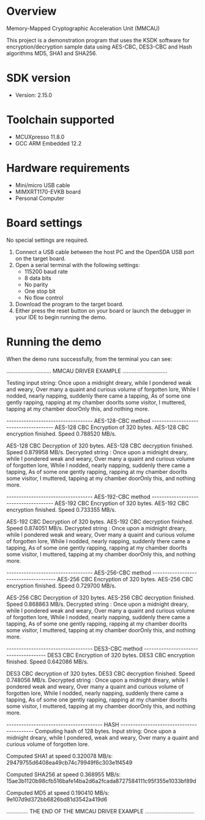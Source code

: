 Overview
========
Memory-Mapped Cryptographic Acceleration Unit (MMCAU)

This project is a demonstration program that uses the KSDK software for encryption/decryption sample
data using AES-CBC, DES3-CBC and Hash algorithms MD5, SHA1 and SHA256.


SDK version
===========
- Version: 2.15.0

Toolchain supported
===================
- MCUXpresso  11.8.0
- GCC ARM Embedded  12.2

Hardware requirements
=====================
- Mini/micro USB cable
- MIMXRT1170-EVKB board
- Personal Computer

Board settings
==============
No special settings are required.

1.  Connect a USB cable between the host PC and the OpenSDA USB port on the target board. 
2.  Open a serial terminal with the following settings:
    - 115200 baud rate
    - 8 data bits
    - No parity
    - One stop bit
    - No flow control
3.  Download the program to the target board.
4.  Either press the reset button on your board or launch the debugger in your IDE to begin running the demo.

Running the demo
================
When the demo runs successfully, from the terminal you can see:

............................. MMCAU  DRIVER  EXAMPLE .............................

Testing input string:
          Once upon a midnight dreary,
           while I pondered weak and weary,
          Over many a quaint and curious volume of forgotten lore,
          While I nodded,
           nearly napping,
           suddenly there came a tapping,
          As of some one gently rapping,
           rapping at my chamber doorIts some visitor,
           I muttered,
           tapping at my chamber doorOnly this,
           and nothing more.

----------------------------------- AES-128-CBC method --------------------------------------
AES-128 CBC Encryption of 320 bytes.
AES-128 CBC encryption finished. Speed 0.788520 MB/s.

AES-128 CBC Decryption of 320 bytes.
AES-128 CBC decryption finished. Speed 0.879958 MB/s.
Decrypted string :
          Once upon a midnight dreary,
           while I pondered weak and weary,
          Over many a quaint and curious volume of forgotten lore,
          While I nodded,
           nearly napping,
           suddenly there came a tapping,
          As of some one gently rapping,
           rapping at my chamber doorIts some visitor,
           I muttered,
           tapping at my chamber doorOnly this,
           and nothing more.

----------------------------------- AES-192-CBC method --------------------------------------
AES-192 CBC Encryption of 320 bytes.
AES-192 CBC encryption finished. Speed 0.733355 MB/s.

AES-192 CBC Decryption of 320 bytes.
AES-192 CBC decryption finished. Speed 0.874051 MB/s.
Decrypted string :
          Once upon a midnight dreary,
           while I pondered weak and weary,
          Over many a quaint and curious volume of forgotten lore,
          While I nodded,
           nearly napping,
           suddenly there came a tapping,
          As of some one gently rapping,
           rapping at my chamber doorIts some visitor,
           I muttered,
           tapping at my chamber doorOnly this,
           and nothing more.

----------------------------------- AES-256-CBC method --------------------------------------
AES-256 CBC Encryption of 320 bytes.
AES-256 CBC encryption finished. Speed 0.729700 MB/s.

AES-256 CBC Decryption of 320 bytes.
AES-256 CBC decryption finished. Speed 0.868863 MB/s.
Decrypted string :
          Once upon a midnight dreary,
           while I pondered weak and weary,
          Over many a quaint and curious volume of forgotten lore,
          While I nodded,
           nearly napping,
           suddenly there came a tapping,
          As of some one gently rapping,
           rapping at my chamber doorIts some visitor,
           I muttered,
           tapping at my chamber doorOnly this,
           and nothing more.

----------------------------------- DES3-CBC method --------------------------------------
DES3 CBC Encryption of 320 bytes.
DES3 CBC encryption finished. Speed 0.642086 MB/s.

DES3 CBC decryption of 320 bytes.
DES3 CBC decryption finished. Speed 0.748056 MB/s.
Decrypted string :
          Once upon a midnight dreary,
           while I pondered weak and weary,
          Over many a quaint and curious volume of forgotten lore,
          While I nodded,
           nearly napping,
           suddenly there came a tapping,
          As of some one gently rapping,
           rapping at my chamber doorIts some visitor,
           I muttered,
           tapping at my chamber doorOnly this,
           and nothing more.

--------------------------------------- HASH ------------------------------------------
Computing hash of 128 bytes.
Input string:
          Once upon a midnight dreary,
           while I pondered,
           weak and weary,
           Over many a quaint and curious volume of forgotten lore.

Computed SHA1 at speed 0.320078 MB/s:
29479755d6408ea49cb74c79949f6c303e1f4549

Computed SHA256 at speed 0.368955 MB/s:
15ae3b1120b98cfb516bafe14ba2d6a2fcada8727584111c95f355e1033bf89d

Computed MD5 at speed 0.190410 MB/s:
9e107d9d372bb6826bd81d3542a419d6

.............. THE  END  OF  THE  MMCAU  DRIVER  EXAMPLE ................................

